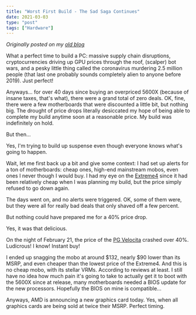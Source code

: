 ```yaml
---
title: "Worst First Build - The Sad Saga Continues"
date: 2021-03-03
type: "post"
tags: ["Hardware"]
---
```



*Originally posted on my [old blog](https://git.exozy.me/a/blog/src/branch/main/_posts/2021-03-03-worst-first-build-part-2.md)*


What a perfect time to build a PC: massive supply chain disruptions, cryptocurrencies driving up GPU prices through the roof, (scalper) bot wars, and a pesky little thing called the coronavirus murdering 2.5 million people (that last one probably sounds completely alien to anyone before 2019). Just perfect!

Anyways... for over 40 days since buying an overpriced 5600X (because of insane taxes, that's what), there were a grand total of zero deals. OK, fine, there were a few motherboards that were discounted a little bit, but nothing big. The drought of price drops literally desiccated my hope of being able to complete my build anytime soon at a reasonable price. My build was indefinitely on hold.

But then...

Yes, I'm trying to build up suspense even though everyone knows what's going to happen.

Wait, let me first back up a bit and give some context: I had set up alerts for a ton of motherboards: cheap ones, high-end mainstream mobos, even ones I never though I would buy. I had my eye on the [Extreme4](https://pcpartpicker.com/product/zsfFf7/asrock-b550-extreme4-atx-am4-motherboard-b550-extreme4) since it had been relatively cheap when I was planning my build, but the price simply refused to go down again.

The days went on, and no alerts were triggered. OK, some of them were, but they were all for really bad deals that only shaved off a few percent.

But nothing could have prepared me for a 40% price drop.

Yes, it was that delicious.

On the night of February 21, the price of the [PG Velocita](https://pcpartpicker.com/product/ZPDkcf/asrock-b550-pg-velocita-atx-am4-motherboard-b550-pg-velocita) crashed over 40%. Ludicrous! I know! Instant buy!

I ended up snagging the mobo at around $132, nearly $90 lower than its MSRP, and even cheaper than the lowest price of the Extreme4. And this is no cheap mobo, with its stellar VRMs. According to reviews at least. I still have no idea how much pain it's going to take to actually get it to boot with the 5600X since at release, many motherboards needed a BIOS update for the new processors. Hopefully the BIOS on mine is compatible...

Anyways, AMD is announcing a new graphics card today. Yes, when all graphics cards are being sold at twice their MSRP. Perfect timing.

